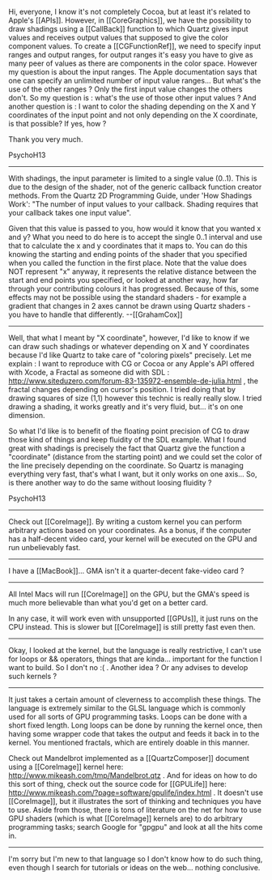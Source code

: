 

Hi, everyone,
I know it's not completely Cocoa, but at least it's related to Apple's [[APIs]].
However, in [[CoreGraphics]], we have the possibility to draw shadings using a [[CallBack]] function to which Quartz gives input values and receives output values that supposed to give the color component values.
To create a [[CGFunctionRef]], we need to specify input ranges and output ranges, for output ranges it's easy you have to give as many peer of values as there are components in the color space. However my question is about the input ranges. The Apple documentation says that one can specify an unlimited number of input value ranges... But what's the use of the other ranges ? Only the first input value changes the others don't.
So my question is : what's the use of those other input values ? And another question is : I want to color the shading depending on the X and Y coordinates of the input point and not only depending on the X coordinate, is that possible? If yes, how ?

Thank you very much.

PsychoH13

----

With shadings, the input parameter is limited to a single value (0..1). This is due to the design of the shader, not of the generic callback function creator methods. From the Quartz 2D Programming Guide, under 'How Shadings Work': "The number of input values to your callback. Shading requires that your callback takes one input value".

Given that this value is passed to you, how would it know that you wanted x and y? What you need to do here is to accept the single 0..1 interval and use that to calculate the x and y coordinates that it maps to. You can do this knowing the starting and ending points of the shader that you specified when you called the function in the first place. Note that the value does NOT represent "x" anyway, it represents the relative distance between the start and end points you specified, or looked at another way, how far through your contributing colours it has progressed. Because of this, some effects may not be possible using the standard shaders - for example a gradient that changes in 2 axes cannot be drawn using Quartz shaders - you have to handle that differently. --[[GrahamCox]] 

----

Well, that what I meant by "X coordinate", however, I'd like to know if we can draw such shadings or whatever depending on X and Y coordinates because I'd like Quartz to take care of "coloring pixels" precisely. Let me explain :
I want to reproduce with CG or Cocoa or any Apple's API offered with Xcode, a Fractal as someone did with SDL : http://www.siteduzero.com/forum-83-135972-ensemble-de-julia.html , the fractal changes depending on cursor's position. I tried doing that by drawing squares of size (1,1) however this technic is really really slow. I tried drawing a shading, it works greatly and it's very fluid, but... it's on one dimension. 

So what I'd like is to benefit of the floating point precision of CG to draw those kind of things and keep fluidity of the SDL example.
What I found great with shadings is precisely the fact that Quartz give the function a "coordinate" (distance from the starting point) and we could set the color of the line precisely depending on the coordinate. So Quartz is managing everything very fast, that's what I want, but it only works on one axis...
So, is there another way to do the same without loosing fluidity ?

PsychoH13

----
Check out [[CoreImage]]. By writing a custom kernel you can perform arbitrary actions based on your coordinates. As a bonus, if the computer has a half-decent video card, your kernel will be executed on the GPU and run unbelievably fast.

----
I have a [[MacBook]]... GMA isn't it a quarter-decent fake-video card ?

----
All Intel Macs will run [[CoreImage]] on the GPU, but the GMA's speed is much more believable than what you'd get on a better card.

In any case, it will work even with unsupported [[GPUs]], it just runs on the CPU instead. This is slower but [[CoreImage]] is still pretty fast even then.

----
Okay, I looked at the kernel, but the language is really restrictive, I can't use for loops or && operators, things that are kinda... important for the function I want to build. So I don't no :( . Another idea ? Or any advises to develop such kernels ?

----
It just takes a certain amount of cleverness to accomplish these things. The language is extremely similar to the GLSL language which is commonly used for all sorts of GPU programming tasks. Loops can be done with a short fixed length. Long loops can be done by running the kernel once, then having some wrapper code that takes the output and feeds it back in to the kernel. You mentioned fractals, which are entirely doable in this manner.

Check out Mandelbrot implemented as a [[QuartzComposer]] document using a [[CoreImage]] kernel here: http://www.mikeash.com/tmp/Mandelbrot.qtz . And for ideas on how to do this sort of thing, check out the source code for [[GPULife]] here: http://www.mikeash.com/?page=software/gpulife/index.html . It doesn't use [[CoreImage]], but it illustrates the sort of thinking and techniques you have to use. Aside from those, there is tons of literature on the net for how to use GPU shaders (which is what [[CoreImage]] kernels are) to do arbitrary programming tasks; search Google for "gpgpu" and look at all the hits come in.

----
I'm sorry but I'm new to that language so I don't know how to do such thing, even though I search for tutorials or ideas on the web... nothing conclusive.